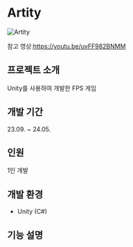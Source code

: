 # Artity


![Artity](https://github.com/minkimgyu/AI_Application/assets/48249824/6640355a-f22b-40c9-95cf-feb3e812b4f8)

참고 영상:https://youtu.be/uvFF982BNMM

## 프로젝트 소개
Unity를 사용하여 개발한 FPS 게임

## 개발 기간
23.09. ~ 24.05.

## 인원
1인 개발

## 개발 환경
* Unity (C#)

## 기능 설명
